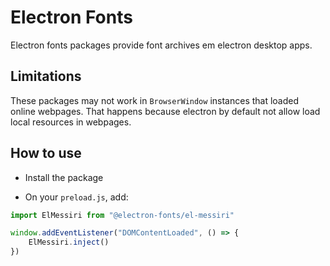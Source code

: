 # Electron Fonts

Electron fonts packages provide font archives em electron desktop apps.

## Limitations

These packages may not work in `BrowserWindow` instances that loaded online webpages. That happens because electron by default not allow load local resources in webpages.

## How to use

* Install the package

* On your `preload.js`, add:

```ts
import ElMessiri from "@electron-fonts/el-messiri"

window.addEventListener("DOMContentLoaded", () => {
    ElMessiri.inject()
})
```